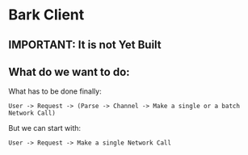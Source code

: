 # Bark Client

## IMPORTANT: It is not Yet Built

## What do we want to do:

What has to be done finally:
```
User -> Request -> (Parse -> Channel -> Make a single or a batch Network Call)
```

But we can start with: 

```
User -> Request -> Make a single Network Call
```
